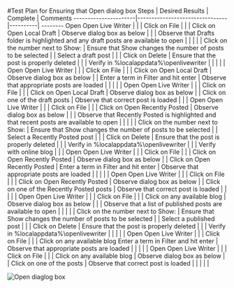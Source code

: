 #Test Plan for Ensuring that Open dialog box
Steps                 | Desired Results                | Complete | Comments
----------------------|--------------------------------|----------| --------
Open Open Live Writer | | | 
Click on File | | |
Click on Open Local Draft | Observe dialog box as below | |
 | Observe that Drafts folder is highlighted and any draft posts are available to open | |
 |  |  | 
Click on the number next to Show: | Ensure that Show changes the number of posts to be selected | | 
Select a draft post | | |
Click on Delete | Ensure that the post is properly deleted | |
                | Verify in %localappdata%\openlivewriter  | |
  |  |  | 
Open Open Live Writer | | | 
Click on File | | |
Click on Open Local Draft | Observe dialog box as below | |
Enter a term in Filter and hit enter | Observe that appropriate posts are loaded | | 
 |  |  | 
Open Open Live Writer | | | 
Click on File | | |
Click on Open Local Draft | Observe dialog box as below | | 
Click on one of the draft posts | Observe that correct post is loaded
 |  |  | 
Open Open Live Writer | | | 
Click on File | | |
Click on Open Recently Posted | Observe dialog box as below | |
 | Observe that Recently Posted is highlighted and that recent posts are available to open | |
 | | | 
Click on the number next to Show: | Ensure that Show changes the number of posts to be selected | | 
Select a Recently Posted post | | |
Click on Delete | Ensure that the post is properly deleted | |
                | Verify in %localappdata%\openlivewriter | |
                | Verify with online blog
  |  |  | 
Open Open Live Writer | | | 
Click on File | | |
Click on Open Recently Posted | Observe dialog box as below | |
Click on Open Recently Posted | Enter a term in Filter and hit enter | Observe that appropriate posts are loaded | | 
 |  |  | 
Open Open Live Writer | | | 
Click on File | | |
Click on Open Recently Posted | Observe dialog box as below | | 
Click on one of the Recently Posted posts | Observe that correct post is loaded | | 
 |  |  | 
Open Open Live Writer | | | 
Click on File | | |
Click on any available blog | Observe dialog box as below | |
 | Observe that a list of published posts are available to open | |
 |  |  | 
Click on the number next to Show: | Ensure that Show changes the number of posts to be selected | | 
Select a published post | | |
Click on Delete | Ensure that the post is properly deleted | |
                | Verify in %localappdata%\openlivewriter |  |
   |  |  | 
Open Open Live Writer | | | 
Click on File | | |
Click on any available blog
Enter a term in Filter and hit enter | Observe that appropriate posts are loaded | | 
 |  |  | 
Open Open Live Writer | | | 
Click on File | | |
Click on any available blog | Observe dialog box as below | | 
Click on one of the posts | Observe that correct post is loaded | |
 |  |  | 
 
 ![Open diaglog box ](images/openDialogbox.png)